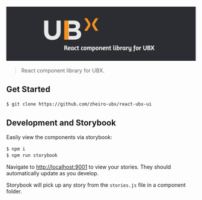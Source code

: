 ![ubx-ui logo](https://github.com/zheiro-ubx/react-ubx-ui/blob/master/public/logo-full.jpg)

> React component library for UBX.

## Get Started

```bash
$ git clone https://github.com/zheiro-ubx/react-ubx-ui
```

## Development and Storybook

Easily view the components via storybook:

```bash
$ npm i
$ npm run storybook
```

Navigate to [http://localhost:9001](http://localhost:9001) to view your stories. They should automatically update as you develop.

Storybook will pick up any story from the `stories.js` file in a component folder.
